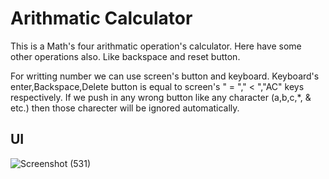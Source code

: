 # Arithmatic Calculator
 This is a Math's four arithmatic operation's calculator. Here have some other operations also. Like backspace and reset button.
 
 For writting number we can use screen's button and keyboard. Keyboard's enter,Backspace,Delete button is equal to screen's " = "," < ","AC" keys respectively.
 If we push in any wrong button like any character (a,b,c,*, & etc.) then those charecter will be ignored automatically. 
 
 ## UI
 ![Screenshot (531)](https://user-images.githubusercontent.com/33740662/119868959-87611c80-bf41-11eb-861e-2e70e82614b2.png)

